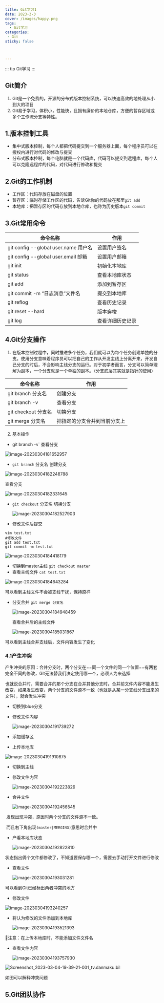 ```yaml
---
title: Git学习1
date: 2023-3-3
cover: /images/happy.png
tags:
  - Git学习
categories:
 - Git
sticky: false



---
```


::: tip Git学习
:::
<!-- more -->

##  Git简介

1. Git是一个免费的，开源的分布式版本控制系统，可以快速高效的地处理从小到大的项目
2. Git易于学习，体积小，性能快，且拥有廉价的本地仓库，方便的暂存区域或多个工作流分支等特性。

##  1.版本控制工具

- 集中式版本控制，每个人都把代码提交到一个服务器上面，每个程序员可以在授权内进行对代码的修改与提交
- 分布式版本控制，每个电脑就是一个代码库，代码可以提交到远程库，每个人可以克隆远程库的代码，对代码进行修改和提交

##  2.Git的工作机制

- 工作区：代码存放在磁盘的位置
- 暂存区：临时存储工作区的代码，告诉Git你的代码放在那里`git add`
- 本地库：把暂存区的代码存放到本地仓库，也称为历史版本`git commit`

##  3.Git常用命令

| 命令名称                             | 作用             |
| ------------------------------------ | ---------------- |
| git config --global user.name 用户名 | 设置用户签名     |
| git config --global user.email 邮箱  | 设置用户邮箱     |
| git init                             | 初始化本地库     |
| git status                           | 查看本地库状态   |
| git add                              | 添加到暂存区     |
| git commit -m “日志消息”文件名       | 提交到本地库     |
| git reflog                           | 查看历史记录     |
| git reset --hard                     | 版本穿梭         |
| git log                              | 查看详细历史记录 |

##  4.Git分支操作

1. 在版本控制过程中，同时推进多个任务，我们就可以为每个任务创建单独的分支。使用分支意味着程序员可以把自己的工作从开发主线上分离开来，开发自己分支的时后，不会影响主线分支的运行。对于初学者而言，分支可以简单理解为副本，一个分支就是一个单独的副本。（分支底层其实就是指针的使用）

| 命令名称            | 作用                         |
| ------------------- | ---------------------------- |
| git branch 分支名   | 创建分支                     |
| git branch -v       | 查看分支                     |
| git checkout 分支名 | 切换分支                     |
| git merge 分支名    | 把指定的分支合并到当前分支上 |

2. 基本操作

-	git branch -v`   查看分支

   

![image-20230304181652957](https://aniya.oss-cn-shanghai.aliyuncs.com/image-20230304181652957.png) 

- `git branch` 分支名   创建分支

![image-20230304182248788](https://aniya.oss-cn-shanghai.aliyuncs.com/image-20230304182248788.png)

查看分支

![image-20230304182331645](https://aniya.oss-cn-shanghai.aliyuncs.com/image-20230304182331645.png)

- `git checkout` 分支名 切换分支

  ![image-20230304182527903](https://aniya.oss-cn-shanghai.aliyuncs.com/image-20230304182527903.png)

- 修改文件后提交

```shell
vim test.txt
#修改文件
git add test.txt
git commit -m test.txt
```

![image-20230304184418179](https://aniya.oss-cn-shanghai.aliyuncs.com/image-20230304184418179.png)

- 切换到master主线 `git checkout master`
- 查看主线文件 `cat test.txt`

![image-20230304184643284](https://aniya.oss-cn-shanghai.aliyuncs.com/image-20230304184643284.png)

可以看到主线文件不会被支线干扰，保持原样

- 分支合并 `git merge 分支名`

  ![image-20230304184948459](https://aniya.oss-cn-shanghai.aliyuncs.com/image-20230304184948459.png)

  查看合并后的主线文件

  ![image-20230304185031867](https://aniya.oss-cn-shanghai.aliyuncs.com/image-20230304185031867.png)

可以看到主线合并支线后，文件内容发生了变化

###  4.1产生冲突

产生冲突的原因：合并分支时，两个分支在==同一个文件的同一个位置==有两套完全不同的修改，Git无法替我们决定使用哪一个，必须人为来选择

也就说合并时，需要合并的那个分支在合并其他分支时，合并前文件内容不能发生改变，如果发生改变，两个分支的文件源不一致（也就是从某一分支线分支出来的文件），就会发生冲突

- 切换到blue分支

- 修改文件内容

  ![image-20230304191739272](https://aniya.oss-cn-shanghai.aliyuncs.com/image-20230304191739272.png)

- 添加缓存区
- 上传本地库

![image-20230304191910875](https://aniya.oss-cn-shanghai.aliyuncs.com/image-20230304191910875.png)

- 切换到主线

- 修改文件内容

  ![image-20230304192223829](https://aniya.oss-cn-shanghai.aliyuncs.com/image-20230304192223829.png)

- 合并文件

  ![image-20230304192456545](https://aniya.oss-cn-shanghai.aliyuncs.com/image-20230304192456545.png)

​		发现出现冲突，原因时两个分支的文件源不一致。

​        而且右下角出现`(master|MERGING)`意思时合并中

- 产看本地库状态

  ![image-20230304192822810](https://aniya.oss-cn-shanghai.aliyuncs.com/image-20230304192822810.png)

状态指出俩个文件都修改了，不知道要保存哪一个，需要去手动打开文件进行修改

- 查看文件

  ![image-20230304193031281](https://aniya.oss-cn-shanghai.aliyuncs.com/image-20230304193031281.png)

可以看到Git已经标出两者冲突的地方

- 修改文件

![image-20230304193240257](https://aniya.oss-cn-shanghai.aliyuncs.com/image-20230304193240257.png)

- 将认为修改的文件添加到本地库

  ![image-20230304193521393](https://aniya.oss-cn-shanghai.aliyuncs.com/image-20230304193521393.png)

🥸注意：在上传本地库时，不能添加文件文件名

- 查看文件内容

  ![image-20230304193757930](https://aniya.oss-cn-shanghai.aliyuncs.com/image-20230304193757930.png)





![Screenshot_2023-03-04-19-39-21-001_tv.danmaku.bil](https://aniya.oss-cn-shanghai.aliyuncs.com/Screenshot_2023-03-04-19-39-21-001_tv.danmaku.bil.jpg)

如图可以解释冲突问题

##  5.Git团队协作


